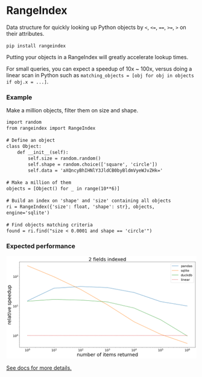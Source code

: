 # RangeIndex

Data structure for quickly looking up Python objects by `<`, `<=`, `==`, `>=`, `>` on their attributes.

`pip install rangeindex`

Putting your objects in a RangeIndex will greatly accelerate lookup times. 

For small queries, you can expect a speedup of 10x ~ 100x, versus doing a linear scan in Python such as
`matching_objects = [obj for obj in objects if obj.x = ...]`.

### Example

Make a million objects, filter them on size and shape. 

```
import random
from rangeindex import RangeIndex

# Define an object
class Object:
    def __init__(self):
        self.size = random.random()
        self.shape = random.choice(['square', 'circle'])
        self.data = 'aXQncyBhIHNlY3JldCB0byBldmVyeWJvZHk='

# Make a million of them
objects = [Object() for _ in range(10**6)]

# Build an index on 'shape' and 'size' containing all objects
ri = RangeIndex({'size': float, 'shape': str}, objects, engine='sqlite')

# Find objects matching criteria
found = ri.find("size < 0.0001 and shape == 'circle'")
```

### Expected performance

![Benchmark: sqlite does well on small queries, other engines do better on large queries.](perf/benchmark.png)

[See docs for more details.](https://pypi.org/project/rangeindex/)
